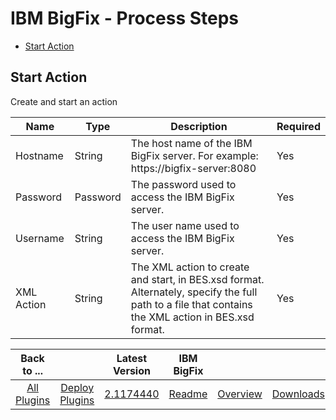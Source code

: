 
# IBM BigFix - Process Steps

* [Start Action](#start_action)


## Start Action

Create and start an action


| Name | Type | Description                                                                                                          | Required |
| ---- | ---- | -------------------------------------------------------------------------------------------------------------------- | -------- |
| Hostname | String | The host name of the IBM BigFix server. For example: https://bigfix-server:8080 | Yes |
| Password | Password | The password used to access the IBM BigFix server. | Yes |
| Username | String | The user name used to access the IBM BigFix server. | Yes |
| XML Action | String | The XML action to create and start, in BES.xsd format. Alternately, specify the full path to a file that contains the XML action in BES.xsd format. | Yes |




|Back to ...||Latest Version|IBM BigFix |||
| :---: | :---: | :---: | :---: | :---: | :---: |
|[All Plugins](../../index.md)|[Deploy Plugins](../README.md)|[2.1174440](https://raw.githubusercontent.com/UrbanCode/IBM-UCD-PLUGINS/main/files/bigfix/ucd-bigfix-2.1174440.zip)|[Readme](README.md)|[Overview](overview.md)|[Downloads](downloads.md)|
